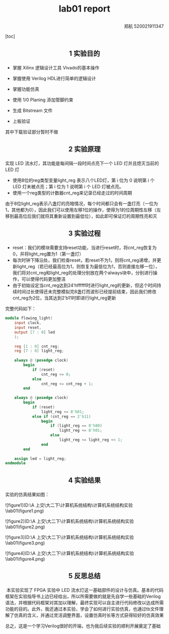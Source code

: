 # <p align="center"> lab01 report</p>

<p align="right"> 郑航 520021911347</p>



[toc]



## <p align="center">1	实验目的</p>

+ 掌握 Xilinx 逻辑设计工具 Vivado的基本操作
+ 掌握使用 Verilog HDL进行简单的逻辑设计

+ 掌握功能仿真
+ 使用 1/0 Planing 添加管脚约束
+ 生成 Bitstream 文件
+ 上板验证 

其中下载验证部分暂时不做



## <p align="center">2	实验原理</p>

实现 LED 流水灯，其功能是每间隔一段时间点亮下一个 LED 灯并且熄灭当前的 LED 灯

+ 使用8位的reg类型变量light_reg 表示八个LED灯，第 i 位为 0 说明第 i 个 LED 灯未被点亮；第 i 位为 1 说明第 i 个 LED 灯被点亮。
+ 使用一个reg类型的计数器cnt_reg来记录已经走过的时间周期

由于8位light_reg表示八盏灯的亮暗情况，每个时间都只会有一盏灯亮（一位为1，其他都为0），因此我们可以使用左移1位的操作，使得为1的位周期性左移（左移到最高位后我们就将其重新设置到最低位），如此即可保证灯的周期性亮和灭



## <p align="center">3	实验过程</p>

+ reset：我们的模块需要支持reset功能，当进行reset时，将cnt_reg恢复为0，并将light_reg置为1（第一盏灯）
+ 每次时钟下降沿处，我们检查reset，若reset不为1，则将cnt_reg递增，并更新light_reg（若已经最高位为1，则恢复为最低位为1，否则直接左移一位），我们将对cnt_reg和light_reg的处理分别放在两个always块中，分别进行操作，可以使得代码更加整洁
+ 由于初始设定当cnt_reg达到24‘hffffff时进行light_reg的更新，但这个时间持续时间过长使得还未完整模拟完8盏灯而波形已经提前结束，因此我们修改cnt_reg为2位，当其达到2’b11时即进行light_reg更新

完整代码如下：

~~~verilog
module flowing_light(
    input clock,
    input reset,
    output [7 : 0] led
    );
    
    reg [1 : 0] cnt_reg;
    reg [7 : 0] light_reg;
    
    always @ (posedge clock)
        begin
            if (reset)
                cnt_reg <= 0;
            else
                cnt_reg <= cnt_reg + 1;
        end
    
    always @ (posedge clock)
        begin
            if (reset)
                light_reg <= 8'h01;
            else if (cnt_reg == 2'b11)
                begin
                    if (light_reg == 8'h80)
                        light_reg <= 8'h01;
                    else 
                        light_reg <= light_reg << 1;
                end
        end
    
    assign led = light_reg;
endmodule
~~~

## <p align="center">4	实验结果</p>

实验的仿真结果如图：

![figure1](D:\A 上交\大二下\计算机系统结构\计算机系统结构实验\lab01\figure1.png)



![figure2](D:\A 上交\大二下\计算机系统结构\计算机系统结构实验\lab01\figure2.png)

![figure3](D:\A 上交\大二下\计算机系统结构\计算机系统结构实验\lab01\figure3.png)

![figure4](D:\A 上交\大二下\计算机系统结构\计算机系统结构实验\lab01\figure4.png)

## <p align="center">5	反思总结</p>

​		本实验实现了 FPGA 实验中 LED 流水灯这一基础部件的设计与仿真。基本的代码框架在实验指导书上边已经给出，所以所需要做的就是先自学一些基础的Verilog语法，并根据代码框架对其加以理解，最终实现可以自主进行代码修改以达成所需功能的目的。此外，我还通过本实验，学会了如何进行实验仿真，也通过tb文件理解了仿真的含义，并通过灵活调整界面，设置仿真时长等方式获得较好的仿真效果

​		总之，这是一个学习Verilog很好的开端，也为我后续实验的顺利开展奠定了基础



